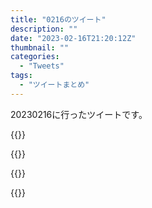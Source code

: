 ```yaml
---
title: "0216のツイート"
description: ""
date: "2023-02-16T21:20:12Z"
thumbnail: ""
categories:
  - "Tweets"
tags:
  - "ツイートまとめ"
---
```

20230216に行ったツイートです。
<!--more-->
{{<tweetlike text="更新 20230215のツイートまとめ https://t.co/JR7TNZlYmC 836　February 16, 2023 at 06:21AM" screenname="jme/k.h (@JME_KH)" url="https://twitter.com/JME_KH/status/1625968473993101312?ref_src=twsrc%5Etfw" date="February 15 2023">}}

{{<tweetlike text="そろそろゼノブレイド3をもう少しやりこむか\n新たなストーリーの方は今の手持ちを使える感じにはならなさそうだし" screenname="jme/k.h (@JME_KH)" url="https://twitter.com/JME_KH/status/1626014789158985728?ref_src=twsrc%5Etfw" date="February 15 2023">}}

{{<tweetlike text="抜歯後翌々日っていう微妙に万全じゃない体調だからこの寒さが何由来なのか自身がちょっとないけど、普通に気温が寒いでよさそうか" screenname="jme/k.h (@JME_KH)" url="https://twitter.com/JME_KH/status/1626053141203664897?ref_src=twsrc%5Etfw" date="February 15 2023">}}

{{<tweetlike text="多少痛いけど薬無しで寝られるレベルだと思うけどどうだろうな" screenname="jme/k.h (@JME_KH)" url="https://twitter.com/JME_KH/status/1626224194995515394?ref_src=twsrc%5Etfw" date="February 16 2023">}}

